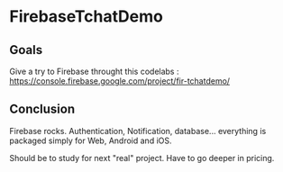 # FirebaseTchatDemo

## Goals
Give a try to Firebase throught this codelabs : https://console.firebase.google.com/project/fir-tchatdemo/

## Conclusion
Firebase rocks.
Authentication, Notification, database... everything is packaged simply for Web, Android and iOS.

Should be to study for next "real" project. Have to go deeper in pricing.